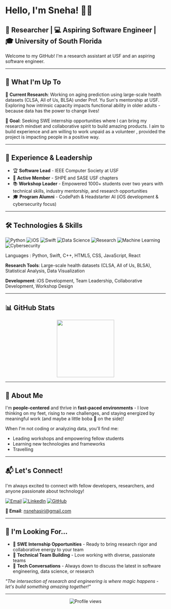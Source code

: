 # Hello, I'm Sneha! 👋🧋

## 🔬 Researcher | 💻 Aspiring Software Engineer | 🎓 University of South Florida

Welcome to my GitHub! I'm a research assistant at USF and an aspiring software engineer.

---

## 🚀 What I'm Up To

🔬 **Current Research**: Working on aging prediction using large-scale health datasets (CLSA, All of Us, BLSA) under Prof. Yu Sun's mentorship at USF. Exploring how intrinsic capacity impacts functional ability in older adults - because data has the power to change lives!

🎯 **Goal**: Seeking SWE internship opportunities where I can bring my research mindset and collaborative spirit to build amazing products. I aim to build experience and am willing to work unpaid as a volunteer , provided the project is impacting people in a positive way.

---

## 💼 Experience & Leadership

- 🏆 **Software Lead** - IEEE Computer Society at USF
- 🌟 **Active Member** - SHPE and SASE USF chapters
- 📚 **Workshop Leader** - Empowered 1000+ students over two years with technical skills, industry mentorship, and research opportunities
- 🎓 **Program Alumni** - CodePath & Headstarter AI (iOS development & cybersecurity focus)

---

## 🛠️ Technologies & Skills

![Python](https://img.shields.io/badge/Python-3776AB?style=flat&logo=python&logoColor=white)
![iOS](https://img.shields.io/badge/iOS-000000?style=flat&logo=ios&logoColor=white)
![Swift](https://img.shields.io/badge/Swift-FA7343?style=flat&logo=swift&logoColor=white)
![Data Science](https://img.shields.io/badge/Data%20Science-FF6F00?style=flat&logo=jupyter&logoColor=white)
![Research](https://img.shields.io/badge/Research-4285F4?style=flat&logo=google-scholar&logoColor=white)
![Machine Learning](https://img.shields.io/badge/Machine%20Learning-FF9900?style=flat&logo=tensorflow&logoColor=white)
![Cybersecurity](https://img.shields.io/badge/Cybersecurity-DC382D?style=flat&logo=security&logoColor=white)

Languages : Python, Swift, C++, HTML5, CSS, JavaScript, React

**Research Tools**: Large-scale health datasets (CLSA, All of Us, BLSA), Statistical Analysis, Data Visualization

**Development**: iOS Development, Team Leadership, Collaborative Development, Workshop Design

---

## 📊 GitHub Stats

<div align="center">
  <img height="180em" src="https://github-readme-stats.vercel.app/api/top-langs/?username=sirisneha99&layout=compact&langs_count=7&theme=radical"/>
</div>

---

## 🌟 About Me

I'm **people-centered** and thrive in **fast-paced environments** - I love thinking on my feet, rising to new challenges, and staying energized by meaningful work (and maybe a little boba 🧋 on the side)!

When I'm not coding or analyzing data, you'll find me:
- Leading workshops and empowering fellow students
- Learning new technologies and frameworks
- Travelling 

---

## 📬 Let's Connect!

I'm always excited to connect with fellow developers, researchers, and anyone passionate about technology!

[![Email](https://img.shields.io/badge/Email-D14836?style=for-the-badge&logo=gmail&logoColor=white)](mailto:nsnehasiri@gmail.com)
[![LinkedIn](https://img.shields.io/badge/LinkedIn-0077B5?style=for-the-badge&logo=linkedin&logoColor=white)](https://linkedin.com/in/snehasiri)
[![GitHub](https://img.shields.io/badge/GitHub-100000?style=for-the-badge&logo=github&logoColor=white)](https://github.com/sirisneha99)

**📧 Email**: nsnehasiri@gmail.com

---

## 🎯 I'm Looking For...

- 🚀 **SWE Internship Opportunities** - Ready to bring research rigor and collaborative energy to your team
- 🤝 **Technical Team Building** - Love working with diverse, passionate teams
- 💬 **Tech Conversations** - Always down to discuss the latest in software engineering, data science, or research

*"The intersection of research and engineering is where magic happens - let's build something amazing together!"*

---

<div align="center">
  <img src="https://komarev.com/ghpvc/?username=sirisneha99&color=blueviolet&style=flat-square&label=Profile+Views" alt="Profile views" />
</div>
